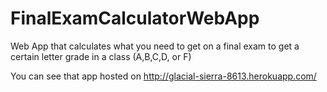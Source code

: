FinalExamCalculatorWebApp
=========================

Web App that calculates what you need to get on a final exam to get a certain letter grade in a class (A,B,C,D, or F)

You can see that app hosted on http://glacial-sierra-8613.herokuapp.com/
